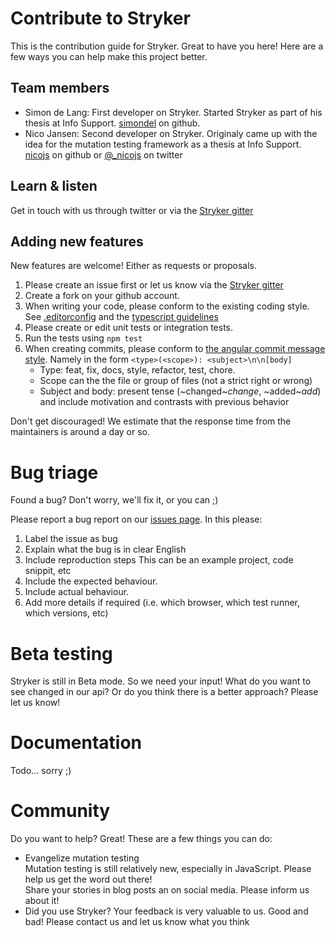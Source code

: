 # Contribute to Stryker

This is the contribution guide for Stryker. Great to have you here! Here are a few ways you can help make this project better.

## Team members

* Simon de Lang: First developer on Stryker. Started Stryker as part of his thesis at Info Support. [simondel](http://github.com/simondel) on github.
* Nico Jansen: Second developer on Stryker. Originaly came up with the idea for the mutation testing framework as a thesis at Info Support. 
[nicojs](http://github.com/nicojs) on github or [@_nicojs](https://twitter.com/_nicojs) on twitter

## Learn & listen

Get in touch with us through twitter or via the [Stryker gitter](https://gitter.im/stryker-mutator/stryker)

## Adding new features

New features are welcome! Either as requests or proposals. 

1. Please create an issue first or let us know via the [Stryker gitter](https://gitter.im/stryker-mutator/stryker)
2. Create a fork on your github account.
3. When writing your code, please conform to the existing coding style.
   See [.editorconfig](https://github.com/stryker-mutator/stryker/blob/master/.editorconfig) and the [typescript guidelines](https://github.com/Microsoft/TypeScript/wiki/Coding-guidelines)
4. Please create or edit unit tests or integration tests.
5. Run the tests using `npm test`
6. When creating commits, please conform to [the angular commit message style](https://docs.google.com/document/d/1rk04jEuGfk9kYzfqCuOlPTSJw3hEDZJTBN5E5f1SALo/edit).
   Namely in the form `<type>(<scope>): <subject>\n\n[body]`
   * Type: feat, fix, docs, style, refactor, test, chore.
   * Scope can the the file or group of files (not a strict right or wrong)
   * Subject and body: present tense (~changed~*change*, ~added~*add*) and include motivation and contrasts with previous behavior
  

Don't get discouraged! We estimate that the response time from the
maintainers is around a day or so. 

# Bug triage

Found a bug? Don't worry, we'll fix it, or you can ;) 

Please report a bug report on our [issues page](https://github.com/stryker-mutator/stryker/issues). In this please:

1. Label the issue as bug
2. Explain what the bug is in clear English
3. Include reproduction steps
   This can be an example project, code snippit, etc
4. Include the expected behaviour.
5. Include actual behaviour.
6. Add more details if required (i.e. which browser, which test runner, which versions, etc)

# Beta testing

Stryker is still in Beta mode. So we need your input! What do you want to see changed in our api?
Or do you think there is a better approach? Please let us know!

# Documentation

Todo... sorry ;)

# Community 
Do you want to help? Great! These are a few things you can do:

* Evangelize mutation testing  
  Mutation testing is still relatively new, especially in JavaScript. Please help us get the word out there!  
  Share your stories in blog posts an on social media. Please inform us about it! 
* Did you use Stryker? Your feedback is very valuable to us. Good and bad! Please contact us and let us know what you think
